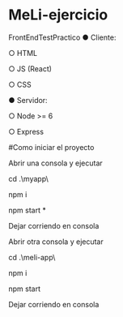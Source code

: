 # MeLi-ejercicio
 
FrontEndTestPractico
● Cliente:

  ○ HTML 
  
  ○ JS (React) 
  
  ○ CSS 
  
● Servidor:

  ○ Node >= 6 
  
  ○ Express

#Como iniciar el proyecto

Abrir una consola y ejecutar

cd .\myapp\

npm i

npm start *

Dejar corriendo en consola

Abrir otra consola y ejecutar


cd .\meli-app\

npm i

npm start

Dejar corriendo en consola
